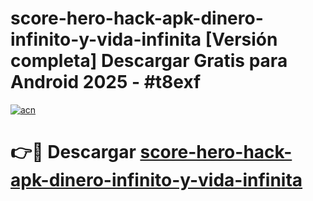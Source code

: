 # score-hero-hack-apk-dinero-infinito-y-vida-infinita  [Versión completa] Descargar Gratis para Android 2025 - #t8exf

[![acn](https://github.com/user-attachments/assets/0f9c940e-d8b0-45ae-aac7-cd30a18b3e1c)](https://apps.freeplayer.one?title=score-hero-hack-apk-dinero-infinito-y-vida-infinita&ref=9F)

# 👉🔴 Descargar [score-hero-hack-apk-dinero-infinito-y-vida-infinita](https://apps.freeplayer.one?title=score-hero-hack-apk-dinero-infinito-y-vida-infinita&ref=9F)